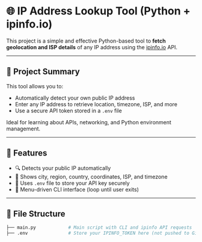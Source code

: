 # 🌐 IP Address Lookup Tool (Python + ipinfo.io)

This project is a simple and effective Python-based tool to **fetch geolocation and ISP details** of any IP address using the [ipinfo.io](https://ipinfo.io/) API.

---

## 🧠 Project Summary

This tool allows you to:
- Automatically detect your own public IP address
- Enter any IP address to retrieve location, timezone, ISP, and more
- Use a secure API token stored in a `.env` file

Ideal for learning about APIs, networking, and Python environment management.

---

## 🚀 Features

- 🔍 Detects your public IP automatically
- 📡 Shows city, region, country, coordinates, ISP, and timezone
- 🔐 Uses `.env` file to store your API key securely
- 🔁 Menu-driven CLI interface (loop until user exits)

---

## 🧱 File Structure

```bash
├── main.py            # Main script with CLI and ipinfo API requests
├── .env               # Store your IPINFO_TOKEN here (not pushed to GitHub)
